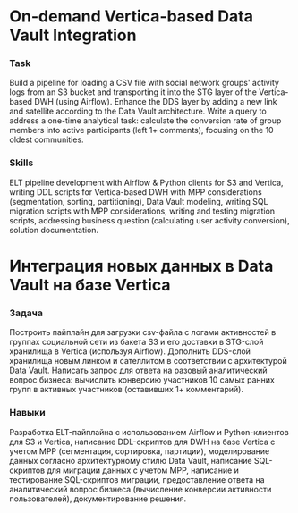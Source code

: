 # On-demand Vertica-based Data Vault Integration

### Task  
Build a pipeline for loading a CSV file with social network groups' activity logs from an S3 bucket and transporting it into the STG layer of the Vertica-based DWH (using Airflow). Enhance the DDS layer by adding a new link and satellite according to the Data Vault architecture. Write a query to address a one-time analytical task: calculate the conversion rate of group members into active participants (left 1+ comments), focusing on the 10 oldest communities.

### Skills  
ELT pipeline development with Airflow & Python clients for S3 and Vertica, writing DDL scripts for Vertica-based DWH with MPP considerations (segmentation, sorting, partitioning), Data Vault modeling, writing SQL migration scripts with MPP considerations, writing and testing migration scripts, addressing business question (calculating user activity conversion), solution documentation.

# Интеграция новых данных в Data Vault на базе Vertica

### Задача  
Построить пайплайн для загрузки csv-файла с логами активностей в группах социальной сети из бакета S3 и его доставки в STG-слой хранилища в Vertica (используя Airflow). Дополнить DDS-слой хранилища новым линком и сателлитом в соответствии с архитектурой Data Vault. Написать запрос для ответа на разовый аналитический вопрос бизнеса: вычислить конверсию участников 10 самых ранних групп в активных участников (оставивших 1+ комментарий).

### Навыки  
Разработка ELT-пайплайна с использованием Airflow и Python-клиентов для S3 и Vertica, написание DDL-скриптов для DWH на базе Vertica с учетом MPP (сегментация, сортировка, партиции), моделирование данных согласно архитектурному стилю Data Vault, написание SQL-скриптов для миграции данных с учетом MPP, написание и тестирование SQL-скриптов миграции, предоставление ответа на аналитический вопрос бизнеса (вычисление конверсии активности пользователей), документирование решения.